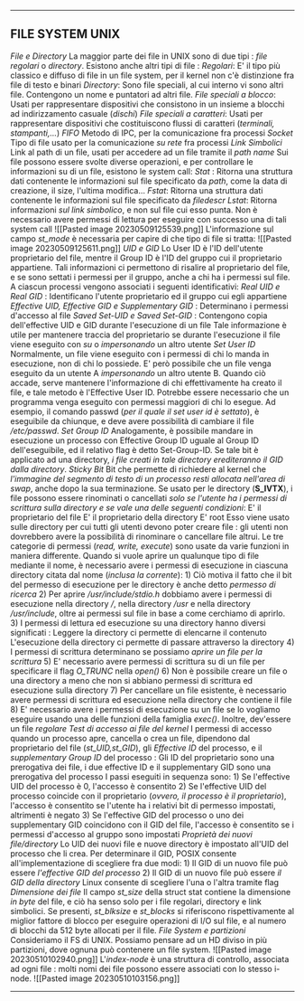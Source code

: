 -----------------------------------------------------------------------------------------
**FILE SYSTEM UNIX**
---
*File e Directory*
	La maggior parte dei file in UNIX sono di due tipi : *file regolari* o *directory*. Esistono anche altri tipi di file :
	*Regolari*:
		E' il tipo più classico e diffuso di file in un file system, per il kernel non c'è distinzione fra file di testo e binari
	*Directory*:
		Sono file speciali, al cui interno vi sono altri file. Contengono un nome e puntatori ad altri file.
	*File speciali a blocco*:
		Usati per rappresentare dispositivi che consistono in un insieme a blocchi ad indirizzamento casuale (*dischi*)
	*File speciali a caratteri*:
		Usati per rappresentare dispositivi che costituiscono flussi di caratteri (*terminali, stampanti,...*)
	*FIFO*
		Metodo di IPC, per la comunicazione fra processi
	*Socket*
		Tipo di file usato per la comunicazione *su rete* fra processi
	*Link Simbolici*
		Link al path di un file, usati per accedere ad un file tramite il *path name*
	Sui file possono essere svolte diverse operazioni, e per controllare le informazioni su di un file, esistono le system call:
	*Stat* : 
		Ritorna una struttura dati contenente le informazioni sul file specificato da *path*, come la data di creazione, il size, l'ultima modifica...
	*Fstat*:
		Ritorna una struttura dati contenente le informazioni sul file specificato da *filedescr*
	*Lstat*:
		Ritorna informazioni *sul link simbolico*, e non sul file cui esso punta.
	Non è necessario avere permessi di lettura per eseguire con successo una di tali system call
	![[Pasted image 20230509125539.png]]
	L'informazione sul campo *st_mode* è necessaria per capire di che tipo di file si tratta:
	![[Pasted image 20230509125611.png]]
	*UID e GID*
		Lo User ID è l'ID dell'utente proprietario del file, mentre il Group ID è l'ID del gruppo cui il proprietario appartiene.
		Tali informazioni ci permettono di risalire al proprietario del file, e se sono settati i permessi per il gruppo, anche a chi ha i permessi sul file.
		A ciascun processi vengono associati i seguenti identificativi:
			*Real UID e Real GID* : Identificano l'utente proprietario ed il gruppo cui egli appartiene
			*Effective UID, Effective GID e Supplementary GID* : Determinano i permessi d'accesso al file
			*Saved Set-UID e Saved Set-GID* : Contengono copia dell'effective UID e GID durante l'esecuzione di un file
				Tale informazione è utile per mantenere traccia del proprietario se durante l'esecuzione il file viene eseguito con *su* o *impersonando* un altro utente
		*Set User ID*
			Normalmente, un file viene eseguito con i permessi di chi lo manda in esecuzione, non di chi lo possiede. E' però possibile che un file venga eseguito da un utente A *impersonando* un altro utente B. Quando ciò accade, serve mantenere l'informazione di chi effettivamente ha creato il file, e tale metodo è l'Effective User ID.
			Potrebbe essere necessario che un programma venga eseguito con permessi maggiori di chi lo esegue. Ad esempio, il comando passwd (*per il quale il set user id è settato*), è eseguibile da chiunque, e deve avere possibilità di cambiare il file */etc/passwd*.
		*Set Group ID*
			Analogamente, è possibile mandare in esecuzione un processo con Effective Group ID uguale al Group ID dell'eseguibile, ed il relativo flag è detto Set-Group-ID. Se tale bit è applicato ad una directory, *i file creati in tale directory erediteranno il GID dalla directory*.
	*Sticky Bit*
		Bit che permette di richiedere al kernel che *l'immagine del segmento di testo di un processo resti allocata nell'area di swap*, anche dopo la sua terminazione. Se usato per le directory (**S_IVTX**), i file possono essere rinominati o cancellati *solo se l'utente ha i permessi di scrittura sulla directory e se vale una delle seguenti condizioni*:
			E' il proprietario del file
			E' il proprietario della directory
			E' root
		Esso viene usato sulle directory per cui tutti gli utenti devono poter creare file : gli utenti non dovrebbero avere la possibilità di rinominare o cancellare file altrui.
		Le tre categorie di permessi (*read, write, execute*) sono usate da varie funzioni in maniera differente.
		Quando si vuole aprire un qualunque tipo di file mediante il nome, è necessario avere i permessi di esecuzione in ciascuna directory citata dal nome (*inclusa la corrente*):
			1) Ciò motiva il fatto che il bit del permesso di esecuzione per le directory è anche detto *permesso di ricerca*
			2) Per aprire */usr/include/stdio.h* dobbiamo avere i permessi di esecuzione nella directory */*, nella directory */usr* e nella directory */usr/include*, oltre ai permessi sul file in base a come cerchiamo di aprirlo.
			3) I permessi di lettura ed esecuzione su una directory hanno diversi significati : 
				Leggere la directory ci permette di elencarne il contenuto
				L'esecuzione della directory ci permette di passare attraverso la directory
			4) I permessi di scrittura determinano se possiamo *aprire un file per la scrittura*
			5) E' necessario avere permessi di scrittura su di un file per specificare il flag *O_TRUNC* nella *open()*
			6) Non è possibile creare un file o una directory a meno che non si abbiano permessi di scrittura ed esecuzione sulla directory
			7) Per cancellare un file esistente, è necessario avere permessi di scrittura ed esecuzione nella directory che contiene il file
			8) E' necessario avere i permessi di esecuzione su un file se lo vogliamo eseguire usando una delle funzioni della famiglia *exec()*. Inoltre, dev'essere un file *regolare*
	*Test di accesso ai file del kernel*
		I permessi di accesso quando un processo apre, cancella o crea un file, dipendono dal proprietario del file (*st_UID,st_GID*), gli *Effective ID* del processo, e il *supplementary Group ID* del processo :
			Gli ID del proprietario sono una prerogativa dei file, i due effective ID e il supplementary GID sono una prerogativa del processo
			I passi eseguiti in sequenza sono:
				1) Se l'effective UID del processo è 0, l'accesso è consentito
				2) Se l'effective UID del processo coincide con il proprietario (*ovvero, il processo è il proprietario*), l'accesso è consentito se l'utente ha i relativi bit di permesso impostati, altrimenti è negato
				3) Se l'effective GID del processo o uno dei supplementary GID coincidono con il GID del file, l'accesso è consentito se i permessi d'accesso al gruppo sono impostati
	*Proprietà dei nuovi file/directory*
		Lo UID dei nuovi file e nuove directory è impostato all'UID del processo che li crea. Per determinare il GID, POSIX consente all'implementazione di scegliere fra due modi:
			1) Il GID di un nuovo file può essere *l'effective GID del processo*
			2) Il GID di un nuovo file può essere *il GID della directory*
		Linux consente di scegliere l'una o l'altra tramite flag
	*Dimensione dei file*
		Il campo *st_size* della struct stat contiene la dimensione *in byte* del file, e ciò ha senso solo per i file regolari, directory e link simbolici. Se presenti, *st_blksize* e *st_blocks* si riferiscono rispettivamente al miglior fattore di blocco per eseguire operazioni di I/O sul file, e al numero di blocchi da 512 byte allocati per il file.
	*File System e partizioni*
		Consideriamo il FS di UNIX. Possiamo pensare ad un HD diviso in più partizioni, dove ognuna può contenere un file system.
		![[Pasted image 20230510102940.png]]
		L'*index-node* è una struttura di controllo, associata ad ogni file : molti nomi dei file possono essere associati con lo stesso i-node.
		![[Pasted image 20230510103156.png]]

-----------------------------------------------------------------------------------------
